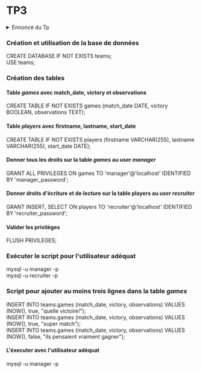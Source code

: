 # TP3
<details>
<summary>Ennoncé du Tp</summary>

```
1. Écrivez un script pour :
    1. Créer une base de données nommée teams
    2. Cette base contient une table games avec les colonnes match_date, victory, observations avec les types adaptées
    3. Cette base contient une table players avec les colonnes firstname, lastname, start_date avec les types adaptées
    4. Donner tous les droits sur la table games à un nouvel utilisateur manager avec le mot de passe manager_password
    5. Donner les droits d'écriture et de lecture sur la table players à un nouvel utilisateur recruiter avec le mot de passe recruiter_password
    6. Valider ces privilèges
2. Exécutez ce script pour l'utilisateur adéquat
3. Écrivez un script pour ajouter au moins trois lignes dans la table games et exécutez le pour l'utilisateur adéquat
```

</details>

### Création et utilisation de la base de données
CREATE DATABASE IF NOT EXISTS teams;  
USE teams;

### Création des tables
#### Table *games* avec match_date, victory et observations
CREATE TABLE IF NOT EXISTS games (match_date DATE, victory BOOLEAN, observations TEXT);

#### Table *players* avec firstname, lastname, start_date
CREATE TABLE IF NOT EXISTS players (firstname VARCHAR(255), lastname VARCHAR(255), start_date DATE);

#### Donner tous les droits sur la table *games* au user *manager*
GRANT ALL PRIVILEGES ON games TO 'manager'@'localhost'
IDENTIFIED BY 'manager_password';

#### Donner droits d'écriture et de lecture sur la table players au *user recruiter*
GRANT INSERT, SELECT ON players TO 'recruiter'@'localhost'
IDENTIFIED BY 'recruiter_password';

#### Valider les privilèges
FLUSH PRIVILEGES;

### Exécuter le script pour l'utilisateur adéquat
mysql -u manager -p   
mysql -u recruiter -p 

### Script pour ajouter au moins trois lignes dans la table *games*

INSERT INTO teams.games (match_date, victory, observations) VALUES (NOW(), true, "quelle victoire!");  
INSERT INTO teams.games (match_date, victory, observations) VALUES (NOW(), true, "super match");  
INSERT INTO teams.games (match_date, victory, observations) VALUES (NOW(), false, "ils pensaient vraiment gagner");  

#### L'éxecuter avec l'utilisateur adéquat
mysql -u manager -p 
